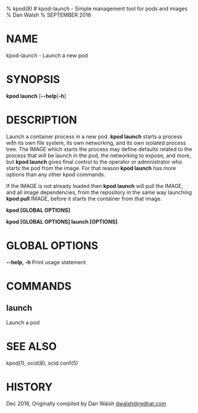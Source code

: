 % kpod(8) # kpod-launch - Simple management tool for pods and images
% Dan Walsh
% SEPTEMBER 2016
# NAME
kpod-launch - Launch a new pod

# SYNOPSIS
**kpod launch**
[**--help**|**-h**]

# DESCRIPTION
Launch a container process in a new pod. **kpod launch** starts a process with
its own file system, its own networking, and its own isolated process tree.
The IMAGE which starts the process may define defaults related to the process
that will be launch in the pod, the networking to expose, and more, but
**kpod launch** gives final control to the operator or administrator who
starts the pod from the image. For that reason **kpod launch** has more
options than any other kpod commands.

If the IMAGE is not already loaded then **kpod launch** will pull the IMAGE, and
all image dependencies, from the repository in the same way launching **kpod
pull** IMAGE, before it starts the container from that image.

**kpod [GLOBAL OPTIONS]**

**kpod [GLOBAL OPTIONS] launch [OPTIONS]**

# GLOBAL OPTIONS

**--help, -h**
  Print usage statement

# COMMANDS

## launch
Launch a pod

# SEE ALSO
kpod(1), ocid(8), ocid.conf(5)

# HISTORY
Dec 2016, Originally compiled by Dan Walsh <dwalsh@redhat.com>
